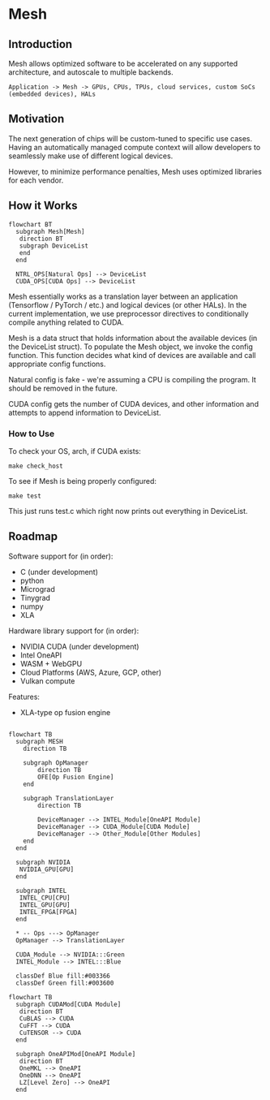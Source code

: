 # Mesh

## Introduction
Mesh allows optimized software to be accelerated on any supported architecture, and autoscale to multiple backends.

`Application -> Mesh -> GPUs, CPUs, TPUs, cloud services, custom SoCs (embedded devices), HALs`

## Motivation
The next generation of chips will be custom-tuned to specific use cases. Having an automatically managed compute context will allow developers to seamlessly make use of different logical devices.

However, to minimize performance penalties, Mesh uses optimized libraries for each vendor.

## How it Works

```mermaid
flowchart BT  
  subgraph Mesh[Mesh]
   direction BT
   subgraph DeviceList
   end
  end
  
  NTRL_OPS[Natural Ops] --> DeviceList
  CUDA_OPS[CUDA Ops] --> DeviceList 
```

Mesh essentially works as a translation layer between an application (Tensorflow / PyTorch / etc.) and logical devices (or other HALs). In the current implementation, we use preprocessor directives to conditionally compile anything related to CUDA. 

Mesh is a data struct that holds information about the available devices (in the DeviceList struct). To populate the Mesh object, we invoke the config function. This function decides what kind of devices are available and call appropriate config functions. 

Natural config is fake - we're assuming a CPU is compiling the program. It should be removed in the future.

CUDA config gets the number of CUDA devices, and other information and attempts to append information to DeviceList.

### How to Use

To check your OS, arch, if CUDA exists:

`make check_host`

To see if Mesh is being properly configured:

`make test`

This just runs test.c which right now prints out everything in DeviceList.


## Roadmap

Software support for (in order):
- C (under development)
- python
- Micrograd
- Tinygrad
- numpy
- XLA

Hardware library support for (in order):
- NVIDIA CUDA (under development)
- Intel OneAPI
- WASM + WebGPU
- Cloud Platforms (AWS, Azure, GCP, other)
- Vulkan compute

Features:
- XLA-type op fusion engine

```mermaid

flowchart TB
  subgraph MESH
    direction TB
    
    subgraph OpManager
        direction TB
        OFE[Op Fusion Engine]
    end
    
    subgraph TranslationLayer
        direction TB
        
        DeviceManager --> INTEL_Module[OneAPI Module]
        DeviceManager --> CUDA_Module[CUDA Module]
        DeviceManager --> Other_Module[Other Modules]
    end
  end
  
  subgraph NVIDIA
   NVIDIA_GPU[GPU]
  end
  
  subgraph INTEL
   INTEL_CPU[CPU]
   INTEL_GPU[GPU]
   INTEL_FPGA[FPGA]
  end
  
  * -- Ops ---> OpManager
  OpManager --> TranslationLayer

  CUDA_Module --> NVIDIA:::Green
  INTEL_Module --> INTEL:::Blue
  
  classDef Blue fill:#003366
  classDef Green fill:#003600
```
```mermaid
flowchart TB
  subgraph CUDAMod[CUDA Module]
   direction BT
   CuBLAS --> CUDA
   CuFFT --> CUDA
   CuTENSOR --> CUDA
  end

  subgraph OneAPIMod[OneAPI Module]
   direction BT
   OneMKL --> OneAPI
   OneDNN --> OneAPI
   LZ[Level Zero] --> OneAPI
  end
```
